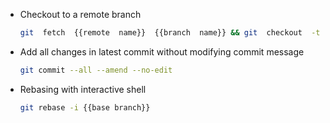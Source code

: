 -  Checkout to a remote branch
	```bash
	git  fetch  {{remote  name}}  {{branch  name}} && git  checkout  -t  {{remote  name}}/{{branch  name}}
	```
- Add all changes in latest commit without modifying commit message
	```bash
	git commit --all --amend --no-edit
	```
- Rebasing with interactive shell
    ```bash
    git rebase -i {{base branch}}
    ```